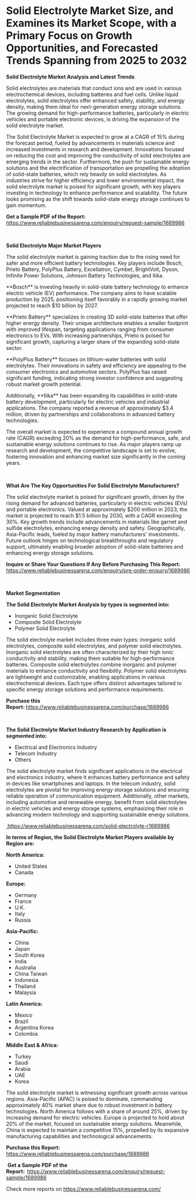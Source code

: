 <p><h1>Solid Electrolyte Market Size, and Examines its Market Scope, with a Primary Focus on Growth Opportunities, and Forecasted Trends Spanning from 2025 to 2032</h1></p><p><strong>Solid Electrolyte Market Analysis and Latest Trends</strong></p>
<p><p>Solid electrolytes are materials that conduct ions and are used in various electrochemical devices, including batteries and fuel cells. Unlike liquid electrolytes, solid electrolytes offer enhanced safety, stability, and energy density, making them ideal for next-generation energy storage solutions. The growing demand for high-performance batteries, particularly in electric vehicles and portable electronic devices, is driving the expansion of the solid electrolyte market.</p><p>The Solid Electrolyte Market is expected to grow at a CAGR of 15% during the forecast period, fueled by advancements in materials science and increased investments in research and development. Innovations focused on reducing the cost and improving the conductivity of solid electrolytes are emerging trends in the sector. Furthermore, the push for sustainable energy solutions and the electrification of transportation are propelling the adoption of solid-state batteries, which rely heavily on solid electrolytes. As industries strive for higher efficiency and lower environmental impact, the solid electrolyte market is poised for significant growth, with key players investing in technology to enhance performance and scalability. The future looks promising as the shift towards solid-state energy storage continues to gain momentum.</p></p>
<p><strong>Get a Sample PDF of the Report:&nbsp;</strong> <a href="https://www.reliablebusinessarena.com/enquiry/request-sample/1689986?utm_campaign=1891&utm_medium=2&utm_source=Github&utm_content=ia&utm_term=07012025&utm_id=solid-electrolyte">https://www.reliablebusinessarena.com/enquiry/request-sample/1689986</a></p>
<p>&nbsp;</p>
<p><strong>Solid Electrolyte Major Market Players</strong></p>
<p><p>The solid electrolyte market is gaining traction due to the rising need for safer and more efficient battery technologies. Key players include Bosch, Prieto Battery, PolyPlus Battery, Excellatron, Cymbet, BrightVolt, Dyson, Infinite Power Solutions, Johnson Battery Technologies, and Ilika.</p><p>**Bosch** is investing heavily in solid-state battery technology to enhance electric vehicle (EV) performance. The company aims to have scalable production by 2025, positioning itself favorably in a rapidly growing market projected to reach $10 billion by 2027.</p><p>**Prieto Battery** specializes in creating 3D solid-state batteries that offer higher energy density. Their unique architecture enables a smaller footprint with improved lifespan, targeting applications ranging from consumer electronics to EVs. With increasing partnerships, Prieto is poised for significant growth, capturing a larger share of the expanding solid-state sector.</p><p>**PolyPlus Battery** focuses on lithium-water batteries with solid electrolytes. Their innovations in safety and efficiency are appealing to the consumer electronics and automotive sectors. PolyPlus has raised significant funding, indicating strong investor confidence and suggesting robust market growth potential.</p><p>Additionally, **Ilika** has been expanding its capabilities in solid-state battery development, particularly for electric vehicles and industrial applications. The company reported a revenue of approximately $3.4 million, driven by partnerships and collaborations in advanced battery technologies.</p><p>The overall market is expected to experience a compound annual growth rate (CAGR) exceeding 20% as the demand for high-performance, safe, and sustainable energy solutions continues to rise. As major players ramp up research and development, the competitive landscape is set to evolve, fostering innovation and enhancing market size significantly in the coming years.</p></p>
<p>&nbsp;</p>
<p><strong>What Are The Key Opportunities For Solid Electrolyte Manufacturers?</strong></p>
<p><p>The solid electrolyte market is poised for significant growth, driven by the rising demand for advanced batteries, particularly in electric vehicles (EVs) and portable electronics. Valued at approximately $200 million in 2023, the market is projected to reach $1.5 billion by 2030, with a CAGR exceeding 30%. Key growth trends include advancements in materials like garnet and sulfide electrolytes, enhancing energy density and safety. Geographically, Asia-Pacific leads, fueled by major battery manufacturers' investments. Future outlook hinges on technological breakthroughs and regulatory support, ultimately enabling broader adoption of solid-state batteries and enhancing energy storage solutions.</p></p>
<p><strong>Inquire or Share Your Questions If Any Before Purchasing This Report:</strong> <a href="https://www.reliablebusinessarena.com/enquiry/pre-order-enquiry/1689986?utm_campaign=1891&utm_medium=2&utm_source=Github&utm_content=ia&utm_term=07012025&utm_id=solid-electrolyte">https://www.reliablebusinessarena.com/enquiry/pre-order-enquiry/1689986</a></p>
<p>&nbsp;</p>
<p><strong>Market Segmentation</strong></p>
<p><strong>The Solid Electrolyte Market Analysis by types is segmented into:</strong></p>
<p><ul><li>Inorganic Solid Electrolyte</li><li>Composite Solid Electrolyte</li><li>Polymer Solid Electrolyte</li></ul></p>
<p><p>The solid electrolyte market includes three main types: inorganic solid electrolytes, composite solid electrolytes, and polymer solid electrolytes. Inorganic solid electrolytes are often characterized by their high ionic conductivity and stability, making them suitable for high-performance batteries. Composite solid electrolytes combine inorganic and polymer materials to enhance conductivity and flexibility. Polymer solid electrolytes are lightweight and customizable, enabling applications in various electrochemical devices. Each type offers distinct advantages tailored to specific energy storage solutions and performance requirements.</p></p>
<p><strong>Purchase this Report:&nbsp;</strong><a href="https://www.reliablebusinessarena.com/purchase/1689986?utm_campaign=1891&utm_medium=2&utm_source=Github&utm_content=ia&utm_term=07012025&utm_id=solid-electrolyte">https://www.reliablebusinessarena.com/purchase/1689986</a></p>
<p>&nbsp;</p>
<p><strong>The Solid Electrolyte Market Industry Research by Application is segmented into:</strong></p>
<p><ul><li>Electrical and Electronics Industry</li><li>Telecom Industry</li><li>Others</li></ul></p>
<p><p>The solid electrolyte market finds significant applications in the electrical and electronics industry, where it enhances battery performance and safety in devices like smartphones and laptops. In the telecom industry, solid electrolytes are pivotal for improving energy storage solutions and ensuring reliable operation of communication equipment. Additionally, other markets, including automotive and renewable energy, benefit from solid electrolytes in electric vehicles and energy storage systems, emphasizing their role in advancing modern technology and supporting sustainable energy solutions.</p></p>
<p><a href="https://www.reliablebusinessarena.com/solid-electrolyte-r1689986?utm_campaign=1891&utm_medium=2&utm_source=Github&utm_content=ia&utm_term=07012025&utm_id=solid-electrolyte">&nbsp;https://www.reliablebusinessarena.com/solid-electrolyte-r1689986</a></p>
<p><strong>In terms of Region, the Solid Electrolyte Market Players available by Region are:</strong></p>
<p>
    <p> <strong> North America: </strong>
        <ul>
            <li>United States</li>
            <li>Canada</li>
        </ul>
        </p> 
    <p> <strong> Europe: </strong>
        <ul>
            <li>Germany</li>
            <li>France</li>
            <li>U.K.</li>
            <li>Italy</li>
            <li>Russia</li>
        </ul>
        </p> 
    <p> <strong> Asia-Pacific: </strong>
        <ul>
            <li>China</li>
            <li>Japan</li>
            <li>South Korea</li>
            <li>India</li>
            <li>Australia</li>
            <li>China Taiwan</li>
            <li>Indonesia</li>
            <li>Thailand</li>
            <li>Malaysia</li>
        </ul>
        </p> 
    <p> <strong> Latin America: </strong>
        <ul>
            <li>Mexico</li>
            <li>Brazil</li>
            <li>Argentina Korea</li>
            <li>Colombia</li>
        </ul>
        </p> 
    <p> <strong> Middle East & Africa: </strong>
        <ul>
            <li>Turkey</li>
            <li>Saudi</li>
            <li>Arabia</li>
            <li>UAE</li>
            <li>Korea</li>
        </ul>
    </p>
    </p>
<p><p>The solid electrolyte market is witnessing significant growth across various regions. Asia-Pacific (APAC) is poised to dominate, commanding approximately 40% market share due to robust investment in battery technologies. North America follows with a share of around 25%, driven by increasing demand for electric vehicles. Europe is projected to hold about 20% of the market, focused on sustainable energy solutions. Meanwhile, China is expected to maintain a competitive 15%, propelled by its expansive manufacturing capabilities and technological advancements.</p></p>
<p><strong>Purchase this Report: </strong><a href="https://www.reliablebusinessarena.com/purchase/1689986?utm_campaign=1891&utm_medium=2&utm_source=Github&utm_content=ia&utm_term=07012025&utm_id=solid-electrolyte">https://www.reliablebusinessarena.com/purchase/1689986</a></p>
<p>&nbsp;<strong>Get a Sample PDF of the Report:&nbsp;&nbsp;</strong><a href="https://www.reliablebusinessarena.com/enquiry/request-sample/1689986?utm_campaign=1891&utm_medium=2&utm_source=Github&utm_content=ia&utm_term=07012025&utm_id=solid-electrolyte">https://www.reliablebusinessarena.com/enquiry/request-sample/1689986</a></p>
<p><strong></strong></p>
<p>Check more reports on <a href="https://www.reliablebusinessarena.com/?utm_campaign=1891&utm_medium=2&utm_source=Github&utm_content=ia&utm_term=07012025&utm_id=solid-electrolyte">https://www.reliablebusinessarena.com/</a></p>